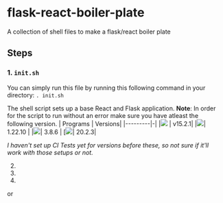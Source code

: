 # flask-react-boiler-plate
A collection of shell files to make a flask/react boiler plate


## Steps

### 1. ```init.sh```

You can simply run this file by running this following command in your directory:
`. init.sh`

The shell script sets up a base React and Flask application.
**Note**: In order for the script to run without an error make sure you have atleast the following version.
| Programs | Versions|
|---------|-|
|<img src="https://img.shields.io/badge/nodejs%20-%23323330.svg?&style=for-the-badge&logo=nodejs&logoColor=green"/> | v15.2.1|
|<img src="https://img.shields.io/badge/yarn%20-%2314354C.svg?&style=for-the-badge&logo=yarn&logoColor=blue"/>| 1.22.10 | 
|<img src="https://img.shields.io/badge/python%20-%2314354C.svg?&style=for-the-badge&logo=python&logoColor=blue"/>| 3.8.6 |
[<img src="https://img.shields.io/badge/pip%20-%2314354C.svg?&style=for-the-badge&logo=pip&logoColor=blue"/>| 20.2.3|

*I haven't set up CI Tests yet for versions before these, so not sure if it'll work with those setups or not.*

2.
3.
4.

or
